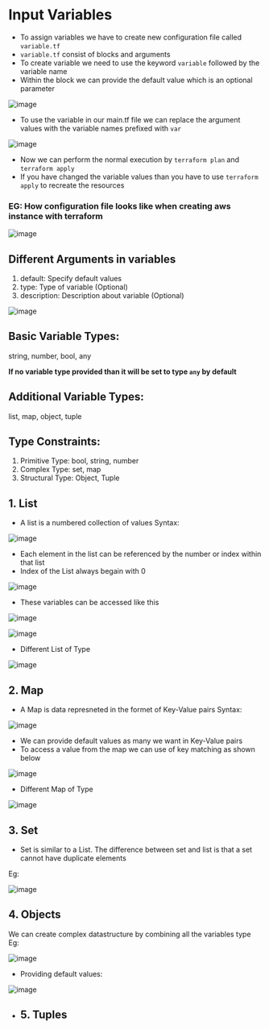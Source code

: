 # Input Variables
- To assign variables we have to create new configuration file called `variable.tf`
- `variable.tf` consist of blocks and arguments
- To create variable we need to use the keyword `variable` followed by the variable name
- Within the block we can provide the default value which is an optional parameter
  
![image](https://github.com/itsarkcodes/terraform/assets/87442305/81ddd4a0-1e5b-471d-a6ce-fc772032f36c)

- To use the variable in our main.tf file we can replace the argument values with the variable names prefixed with `var`
  
![image](https://github.com/itsarkcodes/terraform/assets/87442305/8ead8856-8aba-4e0f-b20d-0df710e6f7c4)

- Now we can perform the normal execution by `terraform plan` and `terraform apply`
- If you have changed the variable values than you have to use `terraform apply` to recreate the resources

### EG: How configuration file looks like when creating aws instance with terraform

![image](https://github.com/itsarkcodes/terraform/assets/87442305/e6d591d4-cd00-4c5f-b87a-d9298f4ee7d3)


## Different Arguments in variables
1. default: Specify default values
2. type: Type of variable (Optional)
3. description: Description about variable (Optional)

![image](https://github.com/itsarkcodes/terraform/assets/87442305/be20a41b-8fd5-45f9-a5a8-554a3e3b2d1e)

## Basic Variable Types:
string, number, bool, any

**If no variable type provided than it will be set to type `any` by default**

## Additional Variable Types:
list, map, object, tuple

## Type Constraints:
1. Primitive Type: bool, string, number
2. Complex Type: set, map
3. Structural Type: Object, Tuple

## 1. List
- A list is a numbered collection of values
Syntax:

![image](https://github.com/itsarkcodes/terraform/assets/87442305/1a1414e2-38e4-4b9f-bfe4-ff15515e6732)

- Each element in the list can be referenced by the number or index within that list
- Index of the List always begain with 0

![image](https://github.com/itsarkcodes/terraform/assets/87442305/3ef35633-d913-44d3-a7d2-95448e001bbc)

- These variables can be accessed like this

![image](https://github.com/itsarkcodes/terraform/assets/87442305/e436103a-b4a8-465a-b315-4c2157d8b531)

![image](https://github.com/itsarkcodes/terraform/assets/87442305/83831b00-26e3-4407-b9d1-8e59e881139b)

- Different List of Type
  
![image](https://github.com/itsarkcodes/terraform/assets/87442305/b1bdca8c-999a-475c-ae8d-2d3ee12b2fe3)

## 2. Map
- A Map is data represneted in the formet of Key-Value pairs
Syntax:

![image](https://github.com/itsarkcodes/terraform/assets/87442305/6a46f48f-6677-45b9-83d7-854611486787)

- We can provide default values as many we want in Key-Value pairs
- To access a value from the map we can use of key matching as shown below

![image](https://github.com/itsarkcodes/terraform/assets/87442305/8ee9d2be-a805-479c-9743-7d33c5dcda76)

- Different Map of Type

![image](https://github.com/itsarkcodes/terraform/assets/87442305/59f00ad4-7779-44fb-a901-78d98a95ff4f)

## 3. Set
- Set is similar to a List. The difference between set and list is that a set cannot have duplicate elements

Eg:

![image](https://github.com/itsarkcodes/terraform/assets/87442305/e42f160c-fb92-4dc0-bd6e-4f61b0cd347d)

## 4. Objects
We can create complex datastructure by combining all the variables type
Eg: 

![image](https://github.com/itsarkcodes/terraform/assets/87442305/c35f6e57-6d19-4ea4-82e7-9809dad23e1b)

- Providing default values:

![image](https://github.com/itsarkcodes/terraform/assets/87442305/598d1b36-3737-4508-9d97-a6e2927fbcf6)

- ## 5. Tuples
